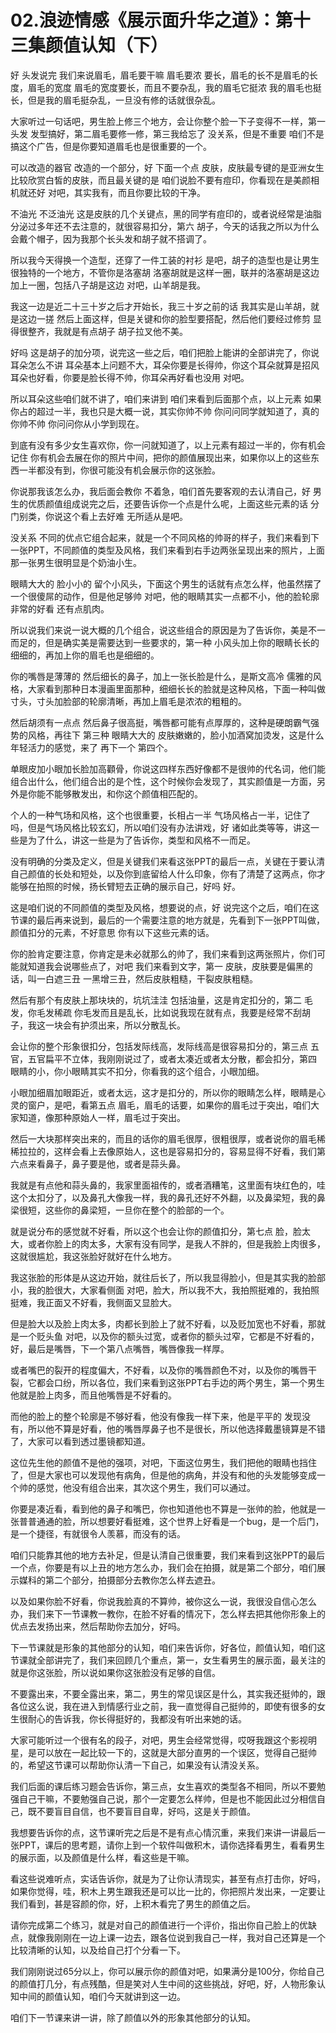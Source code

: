 # 02.浪迹情感《展示面升华之道》：第十三集颜值认知（下）

好 头发说完 我们来说眉毛，眉毛要干嘛 眉毛要浓 要长，眉毛的长不是眉毛的长度，眉毛的宽度 眉毛的宽度要长，而且不要杂乱，我的眉毛它挺浓 我的眉毛也挺长，但是我的眉毛挺杂乱，一旦没有修的话就很杂乱。

大家听过一句话吧，男生脸上修三个地方，会让你整个脸一下子变得不一样，第一头发 发型搞好，第二眉毛要修一修，第三我给忘了 没关系，但是不重要 咱们不是搞这个广告，但是你要知道眉毛也是很重要的一个。

可以改造的器官 改造的一个部分，好 下面一个点 皮肤，皮肤最专键的是亚洲女生比较欣赏白皙的皮肤，而且最关键的是 咱们说脸不要有痘印，你看现在是美颜相机就还好 对吧，其实我有，而且你要比较的干净。

不油光 不泛油光 这是皮肤的几个关键点，黑的同学有痘印的，或者说经常是油脂分泌过多年还不去注意的，就很容易扣分，第六 胡子，今天的话我之所以为什么会戴个帽子，因为我那个长头发和胡子就不搭调了。

所以我今天得换一个造型，还穿了一件工装的衬衫 是吧，胡子的造型也是让男生很独特的一个地方，不管你是洛塞胡 洛塞胡就是这样一圈，联并的洛塞胡是这边加上一圈，包括八子胡是这边 对吧，山羊胡是我。

我这一边是近二十三十岁之后才开始长，我三十岁之前的话 我其实是山羊胡，就是这边一搓 然后上面这样，但是关键和你的脸型要搭配，然后他们要经过修剪 显得很整齐，我就是有点胡子 胡子拉叉他不美。

好吗 这是胡子的加分项，说完这一些之后，咱们把脸上能讲的全部讲完了，你说耳朵怎么不讲 耳朵基本上问题不大，耳朵你要是长得帅，你这个耳朵就算是招风耳朵也好看，你要是脸长得不帅，你耳朵再好看也没用 对吧。

所以耳朵这些咱们就不讲了，咱们来讲到 咱们来看到后面那个点，以上元素 如果你占的超过一半，我也只是大概一说，其实你帅不帅 你问问同学就知道了，真的 你帅不帅 你问问你从小学到现在。

到底有没有多少女生喜欢你，你一问就知道了，以上元素有超过一半的，你有机会 记住 你有机会去展在你的照片中间，把你的颜值展现出来，如果你以上的这些东西一半都没有到，你很可能没有机会展示你的这张脸。

你说那我该怎么办，我后面会教你 不着急，咱们首先要客观的去认清自己，好 男生的优质颜值组成说完之后，还要告诉你一个点是什么呢，上面这些元素的话 分门别类，你说这个看上去好难 无所适从是吧。

没关系 不同的优点它组合起来，就是一个不同风格的帅哥的样子，我们来看到下一张PPT，不同颜值的类型及风格，我们来看到右手边两张呈现出来的照片，上面那一张男生很明显是个奶油小生。

眼睛大大的 脸小小的 留个小风头，下面这个男生的话就有点怎么样，他虽然摆了一个很傻屌的动作，但是他足够帅 对吧，他的眼睛其实一点都不小，他的脸轮廓非常的好看 还有点肌肉。

所以说我们来说一说大概的几个组合，说这些组合的原因是为了告诉你，美是不一而足的，但是确实美是需要达到一些要求的，第一种 小风头加上你的眼睛长长的 细细的，再加上你的眉毛也是细细的。

你的嘴唇是薄薄的 然后细长的鼻子，加上一张长脸是什么，是斯文高冷 儒雅的风格，大家看到那种日本漫画里面那种，细细长长的脸就是这种风格，下面一种叫做寸头，寸头加脸部的轮廓清晰，再加上眉毛是浓浓的粗粗的。

然后胡须有一点点 然后鼻子很高挺，嘴唇都可能有点厚厚的，这种是硬朗霸气强势的风格，再往下 第三种 眼睛大大的 皮肤嫩嫩的，脸小加酒窝加烫发，这是什么 年轻活力的感觉，来了 再下一个 第四个。

单眼皮加小眼加长脸加高顴骨，你说这四样东西好像都不是很帅的代名词，他们能组合出什么，他们组合出的是个性，这个时候你会发现了，其实颜值是一方面，另外是你能不能够散发出，和你这个颜值相匹配的。

个人的一种气场和风格，这个也很重要，长相占一半 气场风格占一半，记住了吗，但是气场风格比较玄幻，所以咱们没有办法讲戏，好 诸如此类等等，讲这一些是为了什么，讲这一些是为了告诉你，类型和风格不一而足。

没有明确的分类及定义，但是关键我们来看这张PPT的最后一点，关键在于要认清自己颜值的长处和短处，以及你到底留给人什么印象，你有了清楚了这两点，你才能够在拍照的时候，扬长臂短去正确的展示自己，好吗 好。

这是咱们说的不同颜值的类型及风格，想要说的点，好 说完这个之后，咱们在这节课的最后再来说到，最后的一个需要注意的地方就是，先看到下一张PPT叫做，颜值扣分的元素，不好意思 你有以下这些元素的话。

你的脸肯定要注意，你肯定是未必就那么的帅了，我们来看到这两张照片，你们可能就知道我会说哪些点了，对吧 我们来看到文字，第一 皮肤，皮肤要是偏黑的话，叫一白遮三丑 一黑增三丑，然后皮肤粗糙，干裂皮肤粗糙。

然后有那个有皮肤上那块块的，坑坑洼洼 包括油量，这是肯定扣分的，第二 毛发，你毛发稀疏 你毛发而且是乱长，比如说我现在就有点，我要是经常不刮胡子，我这一块会有护须出来，所以分散乱长。

会让你的整个形象很扣分，包括发际线高，发际线高是很容易扣分的，第三点 五官，五官扁平不立体，我刚刚说过了，或者太凑近或者太分散，都会扣分，第四 眼睛的小，你小眼睛其实不扣分，你看我的这个组合，小眼加细。

小眼加细眉加眼距近，或者太远，这才是扣分的，所以你的眼睛怎么样，眼睛是心灵的窗户，是吧，看第五点 眉毛，眉毛的话要，如果你的眉毛过于突出，咱们大家知道，像那种原始人一样，眉毛过于突出。

然后一大块那样突出来的，而且的话你的眉毛很厚，很粗很厚，或者说你的眉毛稀稀拉拉的，这样会看上去像原始人，这也是容易扣分的，容易显得不好看，我们第六点来看鼻子，鼻子要是他，或者是蒜头鼻。

我就是有点他和蒜头鼻的，我家里面祖传的，或者酒糟笔，这里面有块红色的，哇 这个太扣分了，以及鼻孔大像我一样，我的鼻孔还好不外翻，以及鼻梁短，我的鼻梁很短，这些你的鼻梁短，一旦你在整个的脸部的一个。

就是说分布的感觉就不好看，所以这个也会让你的颜值扣分，第七点 脸，脸太大，或者你脸上的肉太多，大家有没有同学，是我人不胖的，但是我脸上肉很多，这就很尴尬，我这张脸好就好在什么地方。

我这张脸的形体是从这边开始，就往后长了，所以我显得脸小，但是其实我的脸部小，我的脸很大，大家看侧面 对吧，脸大，所以我不大，我拍照挺难的，我拍照挺难，我正面又不好看，我侧面又显脸大。

但是脸大以及脸上肉太多，肉都长到脸上了就不好看，以及贬加宽也不好看，那就是一个贬头鱼 对吧，以及你的额头过宽，或者你的额头过窄，它都是不好看的，好，最后是嘴唇，下一个第八点嘴唇，嘴唇像我一样厚。

或者嘴巴的裂开的程度偏大，不好看，以及你的嘴唇颜色不对，以及你的嘴唇干裂，它都会口纷，所以各位，我们来看到这张PPT右手边的两个男生，第一个男生他就是脸上肉多，而且他嘴唇是不好看的。

而他的脸上的整个轮廓是不够好看，他没有像我一样下来，他是平平的 发现没有，所以他不算是好看，他的嘴唇厚鼻子也不是很长，所以他选择戴墨镜算是不错了，大家可以看到透过墨镜都知道。

这位先生他的颜值不是他的强项，对吧，下面这位男生，我们把他的眼睛也挡住了，但是大家也可以发现他有病角，但是他的病角，并没有和他的头发能够变成一个帅的感觉，他没有组合出来，其次这个男生，我们可以通过。

你要是凑近看，看到他的鼻子和嘴巴，你也知道他也不算是一张帅的脸，他就是一张普普通通的脸，所以想要好看挺难，这个世界上好看是一个bug，是一个后门，是一个捷径，有就很令人羡慕，而没有的话。

咱们只能靠其他的地方去补足，但是认清自己很重要，我们来看到这张PPT的最后一个点，你要是有以上丑的地方怎么办，我们会在拍摄，就是第二个部分，咱们展示媒科的第二个部分，拍摄部分去教你怎么样去遮丑。

以及如果你脸不好看，你说我脸真的不算帅，被你这么一说，我很没自信心怎么办，我们来下一节课教一教你，在脸不好看的情况下，怎么样去把其他你形象上的优点去发扬出来，然后帮助你去加分，好吗。

下一节课就是形象的其他部分的认知，咱们来告诉你，好各位，颜值认知，咱们这节课就全部讲完了，我们来回顾几个重点，第一，女生看男生的展示面，最关注的就是你这张脸，所以说如果你这张脸没有足够的自信。

不要露出来，不要全露出来，第二，男生的常见误区是什么，其实我还挺帅的，跟各位这么说，我在进入到情感行业之前，我一直觉得自己挺帅的，即使有很多的女生很耐心的告诉我，你长得挺好的，我都没有听出来她的话。

大家可能听过一个很有名的段子，对吧，男生会经常觉得，哎呀我跟这个影视明星，是可以放在一起比较一下的，这就是大部分直男的一个误区，觉得自己挺帅的，希望这节课可以帮助你认清一下自己，如果没有认清没关系。

我们后面的课后练习题会告诉你，第三点，女生喜欢的类型各不相同，所以不要勉强自己干嘛，不要勉强自己说，那个一定要怎么样帅，但是也不能因此过分相信自己，既不要盲目自信，也不要盲目自卑，好吗，这是关于颜值。

我想要告诉你的点，这节课听完之后是不是有点心情沉重，来我们来讲一讲最后一张PPT，课后的思考题，请你上到一个软件叫做积木，请你选择看男生，看看男生的展示面，以及颜值是什么样，看这些是干嘛。

看这些说难听点，实话告诉你，就是为了让你认清现实，甚至有点打击你，好吗，如果你觉得，哇，积木上男生跟我还是可以比一比的，你把照片发出来，一定要让我们看到，甚是容颜的你，好，上积木看完了男生的颜值之后。

请你完成第二个练习，就是对自己的颜值进行一个评价，指出你自己脸上的优缺点，就像我刚刚在一边上课一边去，跟各位说到我自己一样，我对自己还算是一个比较清晰的认知，以及给自己打个分看一下。

我们刚刚说过65分以上，你可以展示你的颜值对吧，如果满分是100分，你给自己的颜值打几分，有点残酷，但是笑对人生中间的这些挑战，好吧，好，人物形象认知中间的颜值认知，咱们今天就讲到这一边。

咱们下一节课来讲一讲，除了颜值以外的形象其他部分的认知。
